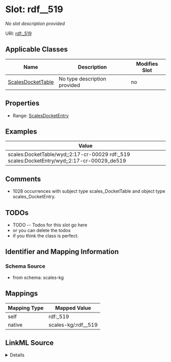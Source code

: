 

# Slot: rdf__519


_No slot description provided_





URI: [rdf:_519](http://www.w3.org/1999/02/22-rdf-syntax-ns#_519)



<!-- no inheritance hierarchy -->





## Applicable Classes

| Name | Description | Modifies Slot |
| --- | --- | --- |
| [ScalesDocketTable](../classes/ScalesDocketTable.md) | No type description provided |  no  |







## Properties

* Range: [ScalesDocketEntry](../classes/ScalesDocketEntry.md)






## Examples

| Value |
| --- |
| scales:DocketTable/wyd;;2:17-cr-00029 rdf:_519 scales:DocketEntry/wyd;;2:17-cr-00029_de519 |

## Comments

* 1028 occurrences with subject type scales_DocketTable and object type scales_DocketEntry.

## TODOs

* TODO -- Todos for this slot go here
* or you can delete the todos
* if you think the class is perfect.

## Identifier and Mapping Information







### Schema Source


* from schema: scales-kg




## Mappings

| Mapping Type | Mapped Value |
| ---  | ---  |
| self | rdf:_519 |
| native | scales-kg/:rdf__519 |




## LinkML Source

<details>
```yaml
name: rdf__519
description: No slot description provided
todos:
- TODO -- Todos for this slot go here
- or you can delete the todos
- if you think the class is perfect.
comments:
- 1028 occurrences with subject type scales_DocketTable and object type scales_DocketEntry.
examples:
- value: scales:DocketTable/wyd;;2:17-cr-00029 rdf:_519 scales:DocketEntry/wyd;;2:17-cr-00029_de519
from_schema: scales-kg
rank: 1000
slot_uri: rdf:_519
alias: rdf__519
domain_of:
- scales_DocketTable
range: scales_DocketEntry

```
</details>